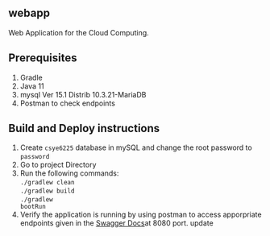 ## webapp
Web Application for the Cloud Computing.

## Prerequisites
1. Gradle <br/>
2. Java 11 <br/>
3. mysql  Ver 15.1 Distrib 10.3.21-MariaDB<br/>
4. Postman to check endpoints <br/>

## Build and Deploy instructions 
1. Create <code>csye6225</code> database in mySQL and change the root password to <code>password</code> <br/>
2. Go to project Directory <br>
3. Run the following commands:<br/>
	<code>./gradlew clean</code><br/>
	<code>./gradlew build</code><br/>
	<code>./gradlew bootRun</code><br/>
4. Verify the application is running by using postman to access apporpriate endpoints given in the <a href= "https://app.swaggerhub.com/apis-docs/csye6225/spring2020/assignment-03">Swagger Docs</a>at 8080 port.
update
